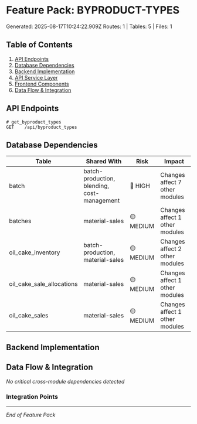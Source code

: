 # Feature Pack: BYPRODUCT-TYPES
Generated: 2025-08-17T10:24:22.909Z
Routes: 1 | Tables: 5 | Files: 1

## Table of Contents
1. [API Endpoints](#api-endpoints)
2. [Database Dependencies](#database-dependencies)
3. [Backend Implementation](#backend-implementation)
4. [API Service Layer](#api-service-layer)
5. [Frontend Components](#frontend-components)
6. [Data Flow & Integration](#data-flow--integration)

## API Endpoints
```
# get_byproduct_types
GET    /api/byproduct_types
```

## Database Dependencies
| Table | Shared With | Risk | Impact |
|-------|-------------|------|--------|
| batch | batch-production, blending, cost-management | 🔴 HIGH | Changes affect 7 other modules |
| batches | material-sales | 🟡 MEDIUM | Changes affect 1 other modules |
| oil_cake_inventory | batch-production, material-sales | 🟡 MEDIUM | Changes affect 2 other modules |
| oil_cake_sale_allocations | material-sales | 🟡 MEDIUM | Changes affect 1 other modules |
| oil_cake_sales | material-sales | 🟡 MEDIUM | Changes affect 1 other modules |

## Backend Implementation

## Data Flow & Integration
*No critical cross-module dependencies detected*

### Integration Points

---
*End of Feature Pack*